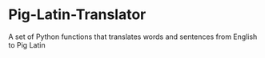 # Pig-Latin-Translator
A set of Python functions that translates words and sentences from English to Pig Latin
